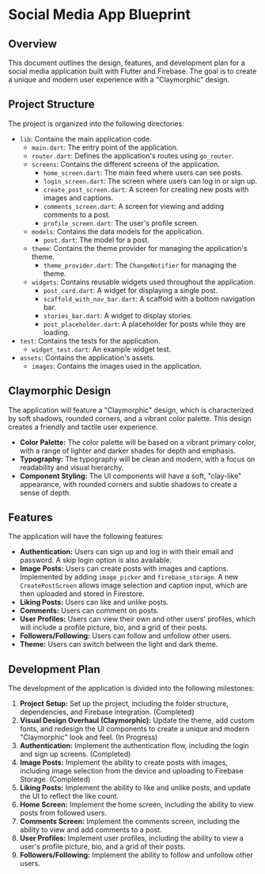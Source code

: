 # Social Media App Blueprint

## Overview

This document outlines the design, features, and development plan for a social media application built with Flutter and Firebase. The goal is to create a unique and modern user experience with a "Claymorphic" design.

## Project Structure

The project is organized into the following directories:

- `lib`: Contains the main application code.
  - `main.dart`: The entry point of the application.
  - `router.dart`: Defines the application's routes using `go_router`.
  - `screens`: Contains the different screens of the application.
    - `home_screen.dart`: The main feed where users can see posts.
    - `login_screen.dart`: The screen where users can log in or sign up.
    - `create_post_screen.dart`: A screen for creating new posts with images and captions.
    - `comments_screen.dart`: A screen for viewing and adding comments to a post.
    - `profile_screen.dart`: The user's profile screen.
  - `models`: Contains the data models for the application.
    - `post.dart`: The model for a post.
  - `theme`: Contains the theme provider for managing the application's theme.
    - `theme_provider.dart`: The `ChangeNotifier` for managing the theme.
  - `widgets`: Contains reusable widgets used throughout the application.
    - `post_card.dart`: A widget for displaying a single post.
    - `scaffold_with_nav_bar.dart`: A scaffold with a bottom navigation bar.
    - `stories_bar.dart`: A widget to display stories.
    - `post_placeholder.dart`: A placeholder for posts while they are loading.
- `test`: Contains the tests for the application.
  - `widget_test.dart`: An example widget test.
- `assets`: Contains the application's assets.
  - `images`: Contains the images used in the application.

## Claymorphic Design

The application will feature a "Claymorphic" design, which is characterized by soft shadows, rounded corners, and a vibrant color palette. This design creates a friendly and tactile user experience.

- **Color Palette:** The color palette will be based on a vibrant primary color, with a range of lighter and darker shades for depth and emphasis.
- **Typography:** The typography will be clean and modern, with a focus on readability and visual hierarchy.
- **Component Styling:** The UI components will have a soft, "clay-like" appearance, with rounded corners and subtle shadows to create a sense of depth.

## Features

The application will have the following features:

- **Authentication:** Users can sign up and log in with their email and password. A skip login option is also available.
- **Image Posts:** Users can create posts with images and captions. Implemented by adding `image_picker` and `firebase_storage`. A new `CreatePostScreen` allows image selection and caption input, which are then uploaded and stored in Firestore.
- **Liking Posts:** Users can like and unlike posts.
- **Comments:** Users can comment on posts.
- **User Profiles:** Users can view their own and other users' profiles, which will include a profile picture, bio, and a grid of their posts.
- **Followers/Following:** Users can follow and unfollow other users.
- **Theme:** Users can switch between the light and dark theme.

## Development Plan

The development of the application is divided into the following milestones:

1.  **Project Setup:** Set up the project, including the folder structure, dependencies, and Firebase integration. (Completed)
2.  **Visual Design Overhaul (Claymorphic):** Update the theme, add custom fonts, and redesign the UI components to create a unique and modern "Claymorphic" look and feel. (In Progress)
3.  **Authentication:** Implement the authentication flow, including the login and sign up screens. (Completed)
4.  **Image Posts:** Implement the ability to create posts with images, including image selection from the device and uploading to Firebase Storage. (Completed)
5.  **Liking Posts:** Implement the ability to like and unlike posts, and update the UI to reflect the like count.
6.  **Home Screen:** Implement the home screen, including the ability to view posts from followed users.
7.  **Comments Screen:** Implement the comments screen, including the ability to view and add comments to a post.
8.  **User Profiles:** Implement user profiles, including the ability to view a user's profile picture, bio, and a grid of their posts.
9.  **Followers/Following:** Implement the ability to follow and unfollow other users.
